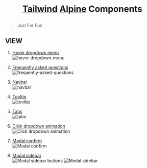 <h1 align="center">

[Tailwind](https://tailwindcss.com/)  [Alpine](https://github.com/alpinejs/alpine/) Components

</h1>

> Just For Fun

## VIEW
1. [Hover dropdown menu](https://github.com/josuapsianturi/tac/blob/master/hover-dropdown-menu.html)   
![hover-dropdown-menu](https://raw.githubusercontent.com/josuapsianturi/tailwind-alpine-components/master/img/hover-dropdown-menu.png)

2. [Frequently asked questions](https://github.com/josuapsianturi/tac/blob/master/faq.html)   
![frequently-asked-questions](https://raw.githubusercontent.com/josuapsianturi/tailwind-alpine-components/master/img/faq.png)

 3. [Navbar](https://github.com/josuapsianturi/tac/blob/master/navbar.html)   
![navbar](https://raw.githubusercontent.com/josuapsianturi/tailwind-alpine-components/master/img/navbar.png)

 4. [Tooltip](https://github.com/josuapsianturi/tac/blob/master/tooltip.html)   
![tooltip](https://raw.githubusercontent.com/josuapsianturi/tailwind-alpine-components/master/img/tooltip.png)

 5. [Tabs](https://github.com/josuapsianturi/tac/blob/master/tabs.html)   
![tabs](https://raw.githubusercontent.com/josuapsianturi/tailwind-alpine-components/master/img/tabs.png)


 6. [Click dropdown animation](https://github.com/josuapsianturi/tac/blob/master/dropdown-animation.html)   
![Click dropdown animation](https://raw.githubusercontent.com/josuapsianturi/tailwind-alpine-components/master/img/click-dropdown-animation.png)

 7. [Modal confirm](https://github.com/josuapsianturi/tac/blob/master/modal-confirm.html)   
![Modal confirm](https://raw.githubusercontent.com/josuapsianturi/tailwind-alpine-components/master/img/modal-confirm.png)

 8. [Modal sidebar](https://github.com/josuapsianturi/tac/blob/master/modal-sidebar.html)   
![Modal sidebar buttons](https://raw.githubusercontent.com/josuapsianturi/tailwind-alpine-components/master/img/modal-sidebar-button.png)
![Modal sidebar](https://raw.githubusercontent.com/josuapsianturi/tailwind-alpine-components/master/img/modal-sidebar.png)